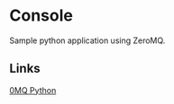 # Console

Sample python application using ZeroMQ.

## Links

[0MQ Python](https://zeromq.org/languages/python/)

